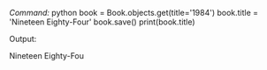 *Command:*
python
book = Book.objects.get(title='1984')
book.title = 'Nineteen Eighty-Four'
book.save()
print(book.title)


Output:

Nineteen Eighty-Fou

